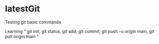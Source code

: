 # latestGit
Testing git basic commands

Learning " git init, git status, git add, git commit, git push -u origin main, git pull origin main "
